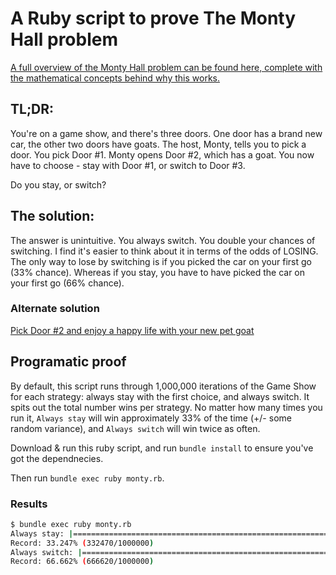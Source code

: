 # A Ruby script to prove The Monty Hall problem

[A full overview of the Monty Hall problem can be found here, complete with the mathematical concepts behind why this works.](https://www.montyhallproblem.com/
)

## TL;DR:

You're on a game show, and there's three doors. One door has a brand new car, the other two doors have goats. The host, Monty, tells you to pick a door. You pick Door #1. Monty opens Door #2, which has a goat. You now have to choose - stay with Door #1, or switch to Door #3.

Do you stay, or switch?

## The solution:

The answer is unintuitive. You always switch. You double your chances of switching. I find it's easier to think about it in terms of the odds of LOSING. The only way to lose by switching is if you picked the car on your first go (33% chance). Whereas if you stay, you have to have picked the car on your first go (66% chance).

### Alternate solution

[Pick Door #2 and enjoy a happy life with your new pet goat](https://www.xkcd.com/1282/)

## Programatic proof

By default, this script runs through 1,000,000 iterations of the Game Show for each strategy: always stay with the first choice, and always switch. It spits out the total number wins per strategy. No matter how many times you run it, `Always stay` will win approximately 33% of the time (+/- some random variance), and `Always switch` will win twice as often.

Download & run this ruby script, and run `bundle install` to ensure you've got the dependnecies. 

Then run `bundle exec ruby monty.rb`.

### Results

```bash
$ bundle exec ruby monty.rb
Always stay: |===========================================================================================================================================================================|
Record: 33.247% (332470/1000000)
Always switch: |=========================================================================================================================================================================|
Record: 66.662% (666620/1000000)
```
